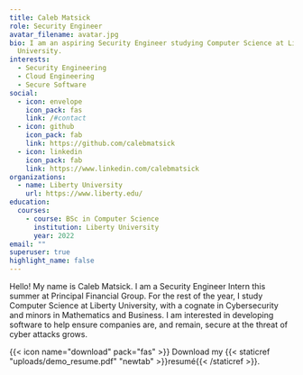 ```yaml
---
title: Caleb Matsick
role: Security Engineer
avatar_filename: avatar.jpg
bio: I am an aspiring Security Engineer studying Computer Science at Liberty
  University.
interests:
  - Security Engineering
  - Cloud Engineering
  - Secure Software
social:
  - icon: envelope
    icon_pack: fas
    link: /#contact
  - icon: github
    icon_pack: fab
    link: https://github.com/calebmatsick
  - icon: linkedin
    icon_pack: fab
    link: https://www.linkedin.com/calebmatsick
organizations:
  - name: Liberty University
    url: https://www.liberty.edu/
education:
  courses:
    - course: BSc in Computer Science
      institution: Liberty University
      year: 2022
email: ""
superuser: true
highlight_name: false
---
```

Hello! My name is Caleb Matsick. I am a Security Engineer Intern this summer at Principal Financial Group. For the rest of the year, I study Computer Science at Liberty University, with a cognate in Cybersecurity and minors in Mathematics and Business. I am interested in developing software to help ensure companies are, and remain, secure at the threat of cyber attacks grows. 

{{< icon name="download" pack="fas" >}} Download my {{< staticref "uploads/demo_resume.pdf" "newtab" >}}resumé{{< /staticref >}}.